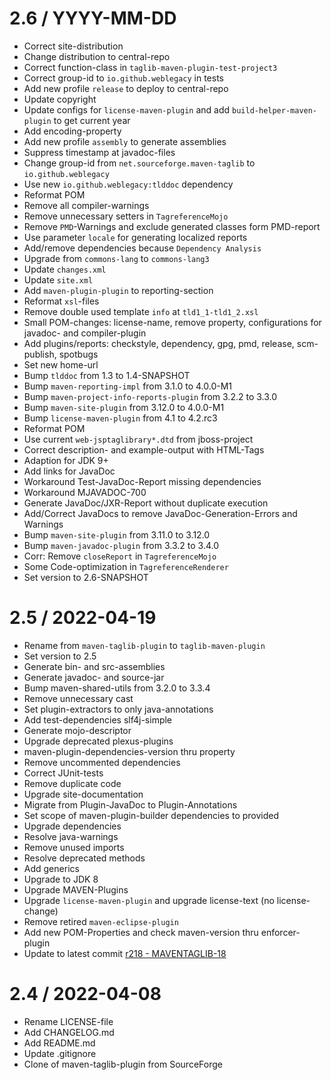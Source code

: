 # 2.6 / YYYY-MM-DD

* Correct site-distribution
* Change distribution to central-repo
* Correct function-class in `taglib-maven-plugin-test-project3`
* Correct group-id to `io.github.weblegacy` in tests
* Add new profile `release` to deploy to central-repo
* Update copyright
* Update configs for `license-maven-plugin` and add `build-helper-maven-plugin` to get current year
* Add encoding-property
* Add new profile `assembly` to generate assemblies
* Suppress timestamp at javadoc-files
* Change group-id from `net.sourceforge.maven-taglib` to `io.github.weblegacy`
* Use new `io.github.weblegacy:tlddoc` dependency
* Reformat POM
* Remove all compiler-warnings
* Remove unnecessary setters in `TagreferenceMojo`
* Remove `PMD`-Warnings and exclude generated classes form PMD-report
* Use parameter `locale` for generating localized reports
* Add/remove dependencies because `Dependency Analysis`
* Upgrade from `commons-lang` to `commons-lang3`
* Update `changes.xml`
* Update `site.xml`
* Add `maven-plugin-plugin` to reporting-section
* Reformat `xsl`-files
* Remove double used template `info` at `tld1_1-tld1_2.xsl`
* Small POM-changes: license-name, remove property, configurations for javadoc- and compiler-plugin
* Add plugins/reports: checkstyle, dependency, gpg, pmd, release, scm-publish, spotbugs
* Set new home-url
* Bump `tlddoc` from 1.3 to 1.4-SNAPSHOT
* Bump `maven-reporting-impl` from 3.1.0 to 4.0.0-M1
* Bump `maven-project-info-reports-plugin` from 3.2.2 to 3.3.0
* Bump `maven-site-plugin` from 3.12.0 to 4.0.0-M1
* Bump `license-maven-plugin` from 4.1 to 4.2.rc3
* Reformat POM
* Use current `web-jsptaglibrary*.dtd` from jboss-project
* Correct description- and example-output with HTML-Tags
* Adaption for JDK 9+
* Add links for JavaDoc
* Workaround Test-JavaDoc-Report missing dependencies
* Workaround MJAVADOC-700
* Generate JavaDoc/JXR-Report without duplicate execution
* Add/Correct JavaDocs to remove JavaDoc-Generation-Errors and Warnings
* Bump `maven-site-plugin` from 3.11.0 to 3.12.0
* Bump `maven-javadoc-plugin` from 3.3.2 to 3.4.0
* Corr: Remove `closeReport` in `TagreferenceMojo`
* Some Code-optimization in `TagreferenceRenderer`
* Set version to 2.6-SNAPSHOT

# 2.5 / 2022-04-19

* Rename from `maven-taglib-plugin` to `taglib-maven-plugin`
* Set version to 2.5
* Generate bin- and src-assemblies
* Generate javadoc- and source-jar
* Bump maven-shared-utils from 3.2.0 to 3.3.4
* Remove unnecessary cast
* Set plugin-extractors to only java-annotations
* Add test-dependencies slf4j-simple
* Generate mojo-descriptor
* Upgrade deprecated plexus-plugins
* maven-plugin-dependencies-version thru property
* Remove uncommented dependencies
* Correct JUnit-tests
* Remove duplicate code
* Upgrade site-documentation
* Migrate from Plugin-JavaDoc to Plugin-Annotations
* Set scope of maven-plugin-builder dependencies to provided
* Upgrade dependencies
* Resolve java-warnings
* Remove unused imports
* Resolve deprecated methods
* Add generics
* Upgrade to JDK 8
* Upgrade MAVEN-Plugins
* Upgrade `license-maven-plugin` and upgrade license-text (no license-change)
* Remove retired `maven-eclipse-plugin`
* Add new POM-Properties and check maven-version thru enforcer-plugin
* Update to latest commit [r218 - MAVENTAGLIB-18](https://sourceforge.net/p/maven-taglib/code/218/)

# 2.4 / 2022-04-08

* Rename LICENSE-file
* Add CHANGELOG.md
* Add README.md
* Update .gitignore
* Clone of maven-taglib-plugin from SourceForge